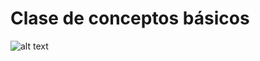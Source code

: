 # Clase de conceptos básicos

![alt text](https://img2.freepng.es/20180702/fl/kisspng-internet-technology-programmer-computer-software-e-5b39c3d85b11f2.266135851530512344373.jpg "Pachaqtec")
